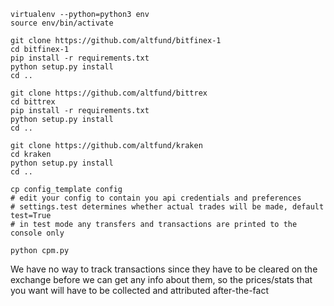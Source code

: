 ```
virtualenv --python=python3 env
source env/bin/activate

git clone https://github.com/altfund/bitfinex-1
cd bitfinex-1
pip install -r requirements.txt
python setup.py install
cd ..

git clone https://github.com/altfund/bittrex
cd bittrex
pip install -r requirements.txt
python setup.py install
cd ..

git clone https://github.com/altfund/kraken
cd kraken
python setup.py install
cd ..

cp config_template config
# edit your config to contain you api credentials and preferences
# settings.test determines whether actual trades will be made, default test=True
# in test mode any transfers and transactions are printed to the console only

python cpm.py
```

We have no way to track transactions since they have to be cleared on the exchange before we can get any info about them, so the prices/stats that you want will have to be collected and attributed after-the-fact